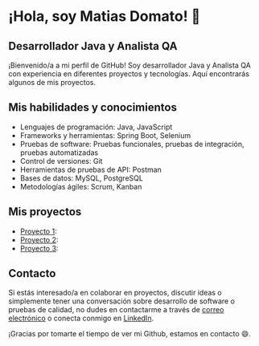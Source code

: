 # ¡Hola, soy Matias Domato! 👋

## Desarrollador Java y Analista QA

¡Bienvenido/a a mi perfil de GitHub! Soy desarrollador Java y Analista QA con experiencia en diferentes proyectos y tecnologías. Aquí encontrarás algunos de mis proyectos.

## Mis habilidades y conocimientos

- Lenguajes de programación: Java, JavaScript
- Frameworks y herramientas: Spring Boot, Selenium
- Pruebas de software: Pruebas funcionales, pruebas de integración, pruebas automatizadas
- Control de versiones: Git
- Herramientas de pruebas de API: Postman
- Bases de datos: MySQL, PostgreSQL
- Metodologías ágiles: Scrum, Kanban

## Mis proyectos

- [Proyecto 1](enlace): 
- [Proyecto 2](enlace): 
- [Proyecto 3](enlace): 

## Contacto

Si estás interesado/a en colaborar en proyectos, discutir ideas o simplemente tener una conversación sobre desarrollo de software o pruebas de calidad, no dudes en contactarme a través de [correo electrónico](matiasdomato97@gmail.com) o conecta conmigo en [LinkedIn](https://www.linkedin.com/in/matias-domato-271a301b5/).

¡Gracias por tomarte el tiempo de ver mi Github, estamos en contacto 😄.
